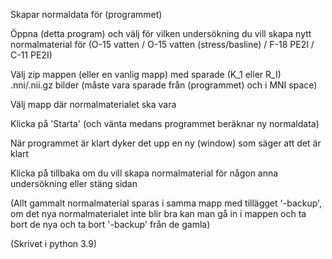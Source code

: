Skapar normaldata för (programmet)

Öppna (detta program) och välj för vilken undersökning du vill skapa nytt normalmaterial för (O-15 vatten / O-15 vatten (stress/basline) / F-18 PE2I / C-11 PE2I)

Välj zip mappen (eller en vanlig mapp) med sparade (K_1 eller R_I) .nni/.nii.gz bilder (måste vara sparade från (programmet) och i MNI space)

Välj mapp där normalmaterialet ska vara

Klicka på 'Starta' (och vänta medans programmet beräknar ny normaldata)

När programmet är klart dyker det upp en ny (window) som säger att det är klart

Klicka på tillbaka om du vill skapa normalmaterial för någon anna undersökning eller stäng sidan

(Allt gammalt normalmaterial sparas i samma mapp med tillägget '-backup', om det nya normalmaterialet inte blir bra kan man gå in i mappen och ta bort de nya och ta bort '-backup' från de gamla)

(Skrivet i python 3.9)
